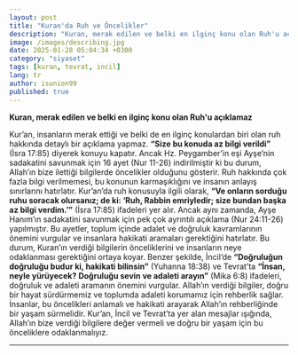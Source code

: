 ```yaml
---
layout: post
title: "Kuran'da Ruh ve Öncelikler"
description: "Kuran, merak edilen ve belki en ilginç konu olan Ruh'u açıklamaz"
image: /images/describing.jpg
date: 2025-01-28 05:04:34 +0300
category: "siyaset"
tags: [kuran, tevrat, incil]
lang: tr
author: isunion99
published: true
---
```


**Kuran, merak edilen ve belki en ilginç konu olan Ruh'u açıklamaz**

Kur’an, insanların merak ettiği ve belki de en ilginç konulardan biri olan ruh hakkında detaylı bir açıklama yapmaz. **“Size bu konuda az bilgi verildi”** (İsra 17:85) diyerek konuyu kapatır. Ancak Hz. Peygamber’in eşi Ayşe’nin sadakatini savunmak için 16 ayet (Nur 11-26) indirilmiştir ki bu durum, Allah’ın bize ilettiği bilgilerde öncelikler olduğunu gösterir. Ruh hakkında çok fazla bilgi verilmemesi, bu konunun karmaşıklığını ve insanın anlayış sınırlarını hatırlatır. Kur’an’da ruh konusuyla ilgili olarak, **“Ve onların sorduğu ruhu soracak olursanız; de ki: ‘Ruh, Rabbin emriyledir; size bundan başka az bilgi verdim.’”** (İsra 17:85) ifadeleri yer alır. Ancak aynı zamanda, Ayşe Hanım’ın sadakatini savunmak için pek çok ayrıntılı açıklama (Nur 24:11-26) yapılmıştır. Bu ayetler, toplum içinde adalet ve doğruluk kavramlarının önemini vurgular ve insanlara hakikati aramaları gerektiğini hatırlatır. Bu durum, Kuran’ın verdiği bilgilerin önceliklerini ve insanların neye odaklanması gerektiğini ortaya koyar. Benzer şekilde, İncil’de **“Doğruluğun doğruluğu budur ki, hakikati bilinsin”** (Yuhanna 18:38) ve Tevrat’ta **“İnsan, neyle yürüyecek? Doğruluğu sevin ve adaleti arayın”** (Mika 6:8) ifadeleri, doğruluk ve adaleti aramanın önemini vurgular. Allah’ın verdiği bilgiler, doğru bir hayat sürdürmemiz ve toplumda adaleti korumamız için rehberlik sağlar. İnsanlar, bu öncelikleri anlamalı ve hakikati arayarak Allah’ın rehberliğinde bir yaşam sürmelidir. Kur’an, İncil ve Tevrat’ta yer alan mesajlar ışığında, Allah’ın bize verdiği bilgilere değer vermeli ve doğru bir yaşam için bu önceliklere odaklanmalıyız.

---

